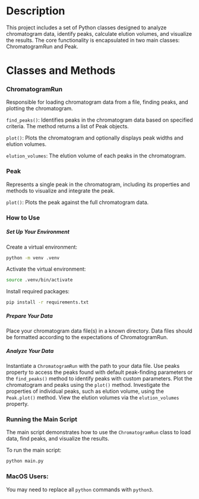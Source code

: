 # Description

This project includes a set of Python classes designed to analyze chromatogram data, identify peaks, calculate elution volumes, and visualize the results. The core functionality is encapsulated in two main classes: ChromatogramRun and Peak.

# Classes and Methods

### ChromatogramRun

Responsible for loading chromatogram data from a file, finding peaks, and plotting the chromatogram.

`find_peaks()`: Identifies peaks in the chromatogram data based on specified criteria. The method returns a list of Peak objects.

`plot()`: Plots the chromatogram and optionally displays peak widths and elution volumes.

`elution_volumes`: The elution volume of each peaks in the chromatogram.

### Peak

Represents a single peak in the chromatogram, including its properties and methods to visualize and integrate the peak.

`plot()`: Plots the peak against the full chromatogram data.

### How to Use

##### Set Up Your Environment

Create a virtual environment:

```bash
python -m venv .venv
```

Activate the virtual environment:

```bash
source .venv/bin/activate
```

Install required packages:

```bash
pip install -r requirements.txt
```

##### Prepare Your Data

Place your chromatogram data file(s) in a known directory. Data files should be formatted according to the expectations of ChromatogramRun.

##### Analyze Your Data

Instantiate a `ChromatogramRun` with the path to your data file.
Use peaks property to access the peaks found with default peak-finding parameters or the `find_peaks()` method to identify peaks with custom parameters.
Plot the chromatogram and peaks using the `plot()` method.
Investigate the properties of individual peaks, such as elution volume, using the `Peak.plot()` method.
View the elution volumes via the `elution_volumes` property.

### Running the Main Script

The main script demonstrates how to use the `ChromatogramRun` class to load data, find peaks, and visualize the results.

To run the main script:

```bash
python main.py
```

### MacOS Users:

You may need to replace all `python` commands with `python3`.
